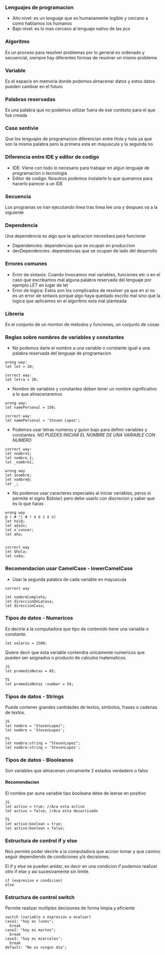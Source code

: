 ### Lenguajes de programacion
- Alto nivel: es un lenguaje que es humanamente legible y cercano a como hablamos los humanos
- Bajo nivel: es lo mas cercano al lenguaje nativo de las pcs

### Algoritmo
Es un proceso para resolver problemas por lo general es ordenado y secuencial, siempre hay diferentes formas de resolver un mismo problema

### Variable
Es el espacio en memoria donde podemos almacenar datos y estos datos pueden cambiar en el futuro

### Palabras reservadas
Es una palabra que no podemos utilizar fuera de ese contexto para el que fue creada

### Case sentivie
Que los lenguajes de programacion diferencian entre Hola y hola ya que son la misma palabra pero la primera esta en mayuscula y la segunda no

### Diferencia entre IDE y editor de codigo
- IDE: Viene con todo lo necesario para trabajar en algun lenguaje de programacion o tecnologia
- Editor de codigo: Nosotros podemos instalarle lo que queramos para hacerlo parecer a un IDE

### Secuencia
Los programas se iran ejecutando linea tras linea lee una y despues va a la siguiente

### Dependencia
Una dependencia es algo que la aplicacion necesitara para funcionar
- Dependencies: dependencias que se ocupan en produccion
- devDependencies: dependencias que se ocupan de lado del desarrollo

### Errores comunes
- Error de sintaxis: Cuando invocamos mal variables, funciones etc o en el caso que escribamos mal alguna palabra reservada del lenguaje por ejemplo LET en lugar de let
- Error de logica: Estos son los complicados de resolver ya que en si no es un error de sintaxis porque algo haya quedado escrito mal sino que la logica que aplicamos en el algoritmo esta mal planteada

### Libreria
Es el conjunto de un monton de metodos y funciones, un conjunto de cosas

### Reglas sobre nombres de variables y constantes
- No podemos darle el nombre a una variable o constante igual a una palabra reservada del lenguaje de programacion

```
wrong way: 
let let = 20;

correct way:
let letra = 20;
```
- Nombre de variables y constantes deben tener un nombre significativo a lo que almacenaremos

```
wrong way: 
let namePersonal = 150;

correct way:
let namePersonal = 'Steven Lopez';
```
- Podemos usar letras numeros y guion bajo para definir variables y constantes. *NO PUEDES INICIAR EL NOMBRE DE UNA VARIABLE CON NUMERO*

```
correct way:
let nombre1;
let nombre_1;
let _nombre1;

wrong way
let 1nombre;
let nombre@;
let _;

```
- No podemos usar caracteres especiales al iniciar variables, perso si permite el signo $(dolar) pero debe usarlo con discrecion y saber que es lo que haras

```
wrong way
@ ( # °| # ! á é í ó ú)
let hol@;
let adiós;
let o´connor;
let año;


correct way
let $hola;
let ca$a;

```

### Recomendacion usar CamelCase - lowerCamelCase
- Usar la segunda palabra de cada variable en mayuscula

```
correct way

let nombreCompleto;
let direccionDeLaCasa;
let direccionCasa;
```

### Tipos de datos - Numericos
Es decirle a la computadora que tipo de contenido tiene una variable o constante.

```
let salario = 1500;
```

Quiere decir que esta variable contendra unicamente numericos que pueden ser asignados o producto de calculos matematicos.

```
JS
let promedioNotas = 85;

TS
let promedioNotas :number = 54;
```
### Tipos de datos - Strings
Puede contener grandes cantidades de textos, simbolos, frases o cadenas de textos.

```
JS
let nombre = "StevenLopez";
let nombre = 'StevenLopez';

TS
let nombre:string = "StevenLopez";
let nombre:string = 'StevenLopez';

```

### Tipos de datos - Blooleanos
Son variables que almacenan unicamente 2 estados verdadero o falso

#### Recomendacion
El nombre par auna variable tipo booleana debe de leerse en positivo

```
JS
let activo = true; //Aca esta activo
let activo = false; //Aca esta desactivado

TS
let activo:boolean = true;
let activo:boolean = false;

```

### Estructura de control if y else
Nos permite poder decirle a la computadora que accion tomar y que camino seguir dependiendo de condiciones y/o decisiones.

El if y else se pueden anidar, es decir en una condicion if podemos realizar otro if else y asi sucesivamente sin limite.

```
if (expresion o condicion)
else
```
### Estructura de control switch
Permite realizar multiples decisiones de forma limpia y eficiente

```
switch (variable o expresion a evaluar)
case1: "hoy es lunes";
  break
case2: "hoy es martes";
  break
case3: "hoy es miercoles";
  break
default: "No es ningun dia";
```


